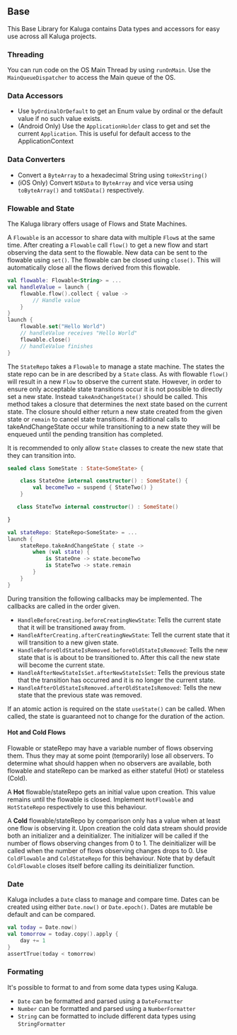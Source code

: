 ## Base
This Base Library for Kaluga contains Data types and accessors for easy use across all Kaluga projects.

### Threading
You can run code on the OS Main Thread by using `runOnMain`. Use the `MainQueueDispatcher` to access the Main queue of the OS.

### Data Accessors
- Use `byOrdinalOrDefault` to get an Enum value by ordinal or the default value if no such value exists.
- (Android Only) Use the `ApplicationHolder` class to get and set the current `Application`. This is useful for default access to the ApplicationContext

### Data Converters
- Convert a `ByteArray` to a hexadecimal String using `toHexString()`
- (iOS Only) Convert `NSData` to `ByteArray` and vice versa using `toByteArray()` and `toNSData()` respectively.

### Flowable and State
The Kaluga library offers usage of Flows and State Machines.

A `Flowable` is an accessor to share data with multiple `Flow`s at the same time.
After creating a `Flowable` call `flow()` to get a new flow and start observing the data sent to the flowable.
New data can be sent to the flowable using `set()`.
The flowable can be closed using `close()`. This will automatically close all the flows derived from this flowable.

```kotlin
val flowable: Flowable<String> = ...
val handleValue = launch {
    flowable.flow().collect { value ->
        // Handle value
    }
}
launch {
    flowable.set("Hello World")
    // handleValue receives "Hello World"
    flowable.close()
    // handleValue finishes
}
```

The `StateRepo` takes a `Flowable` to manage a state machine.
The states the state repo can be in are described by a `State` class.
As with flowable `flow()` will result in a new `Flow` to observe the current state.
However, in order to ensure only acceptable state transitions occur it is not possible to directly set a new state.
Instead `takeAndChangeState()` should be called.
This method takes a closure that determines the next state based on the current state.
The closure should either return a new state created from the given state or `remain` to cancel state transitions.
If additional calls to takeAndChangeState occur while transitioning to a new state they will be enqueued until the pending transition has completed.

It is recommended to only allow `State` classes to create the new state that they can transition into.

```kotlin
sealed class SomeState : State<SomeState> {

    class StateOne internal constructor() : SomeState() {
        val becomeTwo = suspend { StateTwo() }
    }

   class StateTwo internal constructor() : SomeState()

}

val stateRepo: StateRepo<SomeState> = ...
launch {
    stateRepo.takeAndChangeState { state ->
        when (val state) {
            is StateOne -> state.becomeTwo
            is StateTwo -> state.remain
        }
    }
}
```

During transition the following callbacks may be implemented. The callbacks are called in the order given.
- `HandleBeforeCreating.beforeCreatingNewState`: Tells the current state that it will be transitioned away from.
- `HandleAfterCreating.afterCreatingNewState`: Tell the current state that it will transition to a new given state.
- `HandleBeforeOldStateIsRemoved.beforeOldStateIsRemoved`: Tells the new state that is is about to be transitioned to. After this call the new state will become the current state.
- `HandleAfterNewStateIsSet.afterNewStateIsSet`: Tells the previous state that the transition has occurred and it is no longer the current state.
- `HandleAfterOldStateIsRemoved.afterOldStateIsRemoved`: Tells the new state that the previous state was removed.

If an atomic action is required on the state `useState()` can be called. When called, the state is guaranteed not to change for the duration of the action.

#### Hot and Cold Flows
Flowable or stateRepo may have a variable number of flows observing them.
Thus they may at some point (temporarily) lose all observers.
To determine what should happen when no observers are available, both flowable and stateRepo can be marked as either stateful (Hot) or stateless (Cold).

A **Hot** flowable/stateRepo gets an initial value upon creation.
This value remains until the flowable is closed.
Implement `HotFlowable` and `HotStateRepo` respectively to use this behaviour.

A **Cold** flowable/stateRepo by comparison only has a value when at least one flow is observing it.
Upon creation the cold data stream should provide both an initializer and a deinitializer.
The initializer will be called if the number of flows observing changes from 0 to 1.
The deinitializer will be called when the number of flows observing changes drops to 0.
Use `ColdFlowable` and `ColdStateRepo` for this behaviour.
Note that by default `ColdFlowable` closes itself before calling its deinitializer function.

### Date
Kaluga includes a `Date` class to manage and compare time.
Dates can be created using either `Date.now()` or `Date.epoch()`.
Dates are mutable be default and can be compared.

```kotlin
val today = Date.now()
val tomorrow = today.copy().apply {
    day += 1
}
assertTrue(today < tomorrow)
```

### Formating
It's possible to format to and from some data types using Kaluga.

- `Date` can be formatted and parsed using a `DateFormatter`
- `Number` can be formatted and parsed using a `NumberFormatter`
- `String` can be formatted to include different data types using `StringFormatter`
